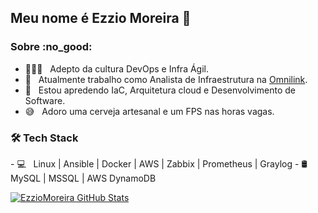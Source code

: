 <h2>Meu nome é Ezzio Moreira 👋</h2>

<h3> Sobre :no_good: </h3>

- 👨🏻‍💻 &nbsp; Adepto da cultura DevOps e Infra Ágil.
- 💼 &nbsp; Atualmente trabalho como Analista de Infraestrutura na [Omnilink](https://www.omnilink.com.br).
- 🌱 &nbsp; Estou apredendo IaC, Arquitetura cloud e Desenvolvimento de Software.
- 😅 &nbsp; Adoro uma cerveja artesanal e um FPS nas horas vagas. 

<h3>🛠 Tech Stack</h3>
- 💻 &nbsp; Linux | Ansible | Docker | AWS | Zabbix | Prometheus | Graylog 
- 🛢 &nbsp; MySQL | MSSQL | AWS DynamoDB

<br/>

[![EzzioMoreira GitHub Stats](https://github-readme-stats.vercel.app/api?username=EzzioMoreira&show_icons=true)](https://github.com/EzzioMoreira)

<!--
**EzzioMoreira/EzzioMoreira** is a ✨ _special_ ✨ repository because its `README.md` (this file) appears on your GitHub profile.

Here are some ideas to get you started:


- 🌱 I’m currently learning ...
- 👯 I’m looking to collaborate on ...
- 🤔 I’m looking for help with ...
- 💬 Ask me about ...
- 📫 How to reach me: ...
- 😄 Pronouns: ...
- ⚡ Fun fact: ...
-->
